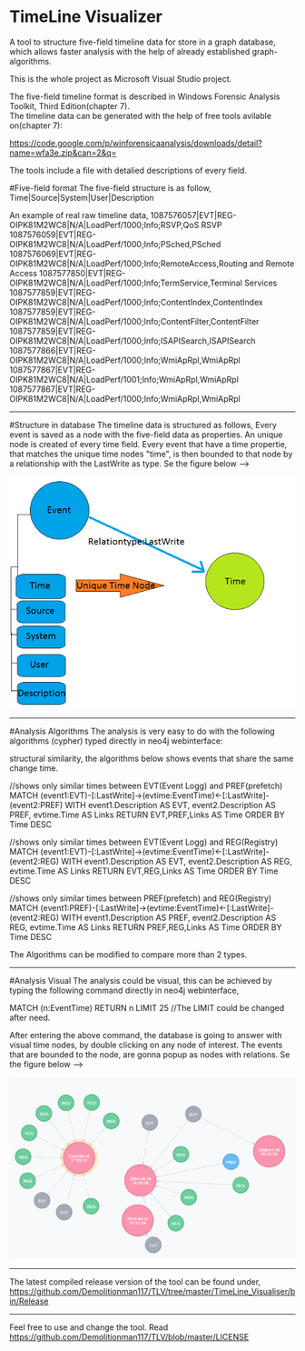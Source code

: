 # TimeLine Visualizer
A tool to structure five-field timeline data for store in a graph database, which allows faster analysis with the help of already established graph-algorithms.

This is the whole project as Microsoft Visual Studio project. 


The five-field timeline format is described in Windows Forensic Analysis Toolkit, Third Edition(chapter 7).  
The timeline data can be generated with the help of free tools avilable on(chapter 7): 

https://code.google.com/p/winforensicaanalysis/downloads/detail?name=wfa3e.zip&can=2&q= 

The tools include a file with detalied descriptions of every field. 

#Five-field format
The five-field structure is as follow, 
Time|Source|System|User|Description 

An example of real raw timeline data, 
1087576057|EVT|REG-OIPK81M2WC8|N/A|LoadPerf/1000;Info;RSVP,QoS RSVP
1087576059|EVT|REG-OIPK81M2WC8|N/A|LoadPerf/1000;Info;PSched,PSched
1087576069|EVT|REG-OIPK81M2WC8|N/A|LoadPerf/1000;Info;RemoteAccess,Routing and Remote Access
1087577850|EVT|REG-OIPK81M2WC8|N/A|LoadPerf/1000;Info;TermService,Terminal Services
1087577859|EVT|REG-OIPK81M2WC8|N/A|LoadPerf/1000;Info;ContentIndex,ContentIndex
1087577859|EVT|REG-OIPK81M2WC8|N/A|LoadPerf/1000;Info;ContentFilter,ContentFilter
1087577859|EVT|REG-OIPK81M2WC8|N/A|LoadPerf/1000;Info;ISAPISearch,ISAPISearch
1087577866|EVT|REG-OIPK81M2WC8|N/A|LoadPerf/1000;Info;WmiApRpl,WmiApRpl
1087577867|EVT|REG-OIPK81M2WC8|N/A|LoadPerf/1001;Info;WmiApRpl,WmiApRpl
1087577867|EVT|REG-OIPK81M2WC8|N/A|LoadPerf/1000;Info;WmiApRpl,WmiApRpl

-------------------------------------------------------------------------

#Structure in database
The timeline data is structured as follows, 
Every event is saved as a node with the five-field data as properties. 
An unique node is created of every time field. 
Every event that have a time propertie, that matches the unique time nodes "time", is then bounded to that node by a relationship with the LastWrite as type.
Se the figure below --> 

![alt tag](https://github.com/Demolitionman117/TLV/blob/master/DbStructure.png)

-------------------------------------------------------------------------------

#Analysis Algorithms 
The analysis is very easy to do with the following algorithms (cypher) typed directly in neo4j webinterface: 

structural similarity, the algorithms below shows events that share the same change time.

//shows only similar times between EVT(Event Logg) and PREF(prefetch)
MATCH (event1:EVT)-[:LastWrite]->(evtime:EventTime)<-[:LastWrite]-(event2:PREF)
WITH event1.Description AS EVT, event2.Description AS PREF, evtime.Time AS Links
RETURN  EVT,PREF,Links AS Time ORDER BY Time DESC

//shows only similar times between EVT(Event Logg) and REG(Registry)
MATCH (event1:EVT)-[:LastWrite]->(evtime:EventTime)<-[:LastWrite]-(event2:REG)
WITH event1.Description AS EVT, event2.Description AS REG, evtime.Time AS Links
RETURN  EVT,REG,Links AS Time ORDER BY Time DESC

//shows only similar times between PREF(prefetch) and REG(Registry)
MATCH (event1:PREF)-[:LastWrite]->(evtime:EventTime)<-[:LastWrite]-(event2:REG)
WITH event1.Description AS PREF, event2.Description AS REG, evtime.Time AS Links
RETURN  PREF,REG,Links AS Time ORDER BY Time DESC

The Algorithms can be modified to compare more than 2 types.

-------------------------------------------------------------------------------

#Analysis Visual 
The analysis could be visual, this can be achieved by typing the following command directly in neo4j webinterface, 

MATCH (n:EventTime) RETURN n LIMIT 25 //The LIMIT could be changed after need. 

After entering the above command, the database is going to answer with visual time nodes, by double clicking on any node of interest. The events that are bounded to the node, are gonna popup as nodes with relations. Se the figure below --> 

![alt tag](https://github.com/Demolitionman117/TLV/blob/master/klickedevents.png)

------------------------------------------------------------------------------------

The latest compiled release version of the tool can be found under, https://github.com/Demolitionman117/TLV/tree/master/TimeLine_Visualiser/bin/Release 

--------------------------------------------------------------------------------------

Feel free to use and change the tool. Read https://github.com/Demolitionman117/TLV/blob/master/LICENSE 
